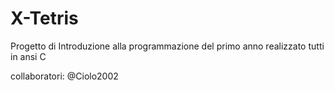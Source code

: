 # X-Tetris 
Progetto di Introduzione alla programmazione del primo anno realizzato tutti in ansi C

collaboratori: @Ciolo2002 
